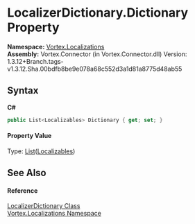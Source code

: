 # LocalizerDictionary.Dictionary Property 
 

**Namespace:**&nbsp;<a href="N_Vortex_Localizations.md">Vortex.Localizations</a><br />**Assembly:**&nbsp;Vortex.Connector (in Vortex.Connector.dll) Version: 1.3.12+Branch.tags-v1.3.12.Sha.00bdfb8be9e078a68c552d3a1d81a8775d48ab55

## Syntax

**C#**<br />
``` C#
public List<Localizables> Dictionary { get; set; }
```


#### Property Value
Type: <a href="https://docs.microsoft.com/dotnet/api/system.collections.generic.list-1" target="_blank">List</a>(<a href="T_Vortex_Localizations_Localizables.md">Localizables</a>)

## See Also


#### Reference
<a href="T_Vortex_Localizations_LocalizerDictionary.md">LocalizerDictionary Class</a><br /><a href="N_Vortex_Localizations.md">Vortex.Localizations Namespace</a><br />